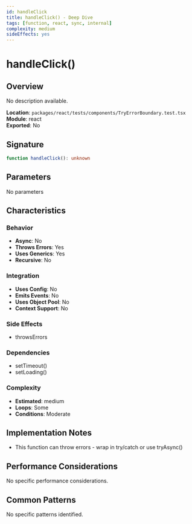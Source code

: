 ```yaml
---
id: handleClick
title: handleClick() - Deep Dive
tags: [function, react, sync, internal]
complexity: medium
sideEffects: yes
---
```


# handleClick()

## Overview
No description available.

**Location**: `packages/react/tests/components/TryErrorBoundary.test.tsx`  
**Module**: react  
**Exported**: No  

## Signature
```typescript
function handleClick(): unknown
```

## Parameters
No parameters

## Characteristics

### Behavior
- **Async**: No
- **Throws Errors**: Yes
- **Uses Generics**: Yes
- **Recursive**: No

### Integration
- **Uses Config**: No
- **Emits Events**: No
- **Uses Object Pool**: No
- **Context Support**: No

### Side Effects
- throwsErrors

### Dependencies
- setTimeout()
- setLoading()

### Complexity
- **Estimated**: medium
- **Loops**: Some
- **Conditions**: Moderate



## Implementation Notes
- This function can throw errors - wrap in try/catch or use tryAsync()

## Performance Considerations
No specific performance considerations.

## Common Patterns
No specific patterns identified.

